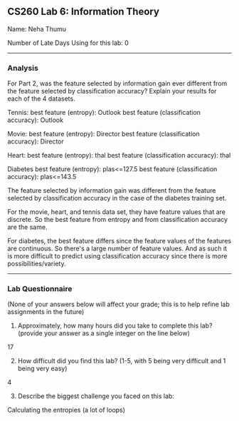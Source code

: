 ## CS260 Lab 6: Information Theory

Name: Neha Thumu

Number of Late Days Using for this lab: 0

---

### Analysis

For Part 2, was the feature selected by information gain ever different from the feature selected by classification accuracy? Explain your results for each of the 4 datasets.

Tennis:
best feature (entropy): Outlook
best feature (classification accuracy): Outlook

Movie:
best feature (entropy): Director
best feature (classification accuracy): Director

Heart:
best feature (entropy): thal
best feature (classification accuracy): thal

Diabetes
best feature (entropy): plas<=127.5
best feature (classification accuracy): plas<=143.5

The feature selected by information gain was different from the feature selected
by classification accuracy in the case of the diabetes training set.

For the movie, heart, and tennis data set, they have feature values that are
discrete. So the best feature from entropy and from classification accuracy
are the same.

For diabetes, the best feature differs since the feature values of the features
are continuous. So there's a large number of feature values. And as such it is
more difficult to predict using classification accuracy since there is more
possibilities/variety.

---

### Lab Questionnaire

(None of your answers below will affect your grade; this is to help refine lab
assignments in the future)

1. Approximately, how many hours did you take to complete this lab? (provide
  your answer as a single integer on the line below)

  17

2. How difficult did you find this lab? (1-5, with 5 being very difficult and 1
  being very easy)

  4

3. Describe the biggest challenge you faced on this lab:

  Calculating the entropies (a lot of loops)
